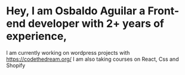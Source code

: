 # Hey, I am Osbaldo Aguilar a Front-end developer with 2+ years of experience,
I am currently working on wordpress projects with https://codethedream.org/ 
I am also taking courses on React, Css and Shopify

